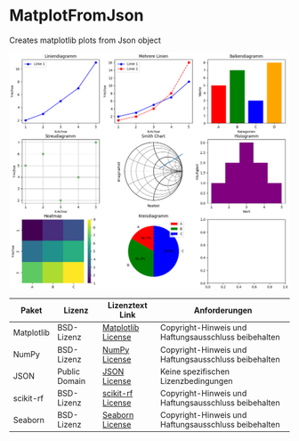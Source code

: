 # MatplotFromJson
Creates matplotlib plots from Json object

![output example](example.png)


| Paket       | Lizenz              | Lizenztext Link                                          | Anforderungen                                     |
|-------------|---------------------|----------------------------------------------------------|---------------------------------------------------|
| Matplotlib  | BSD-Lizenz           | [Matplotlib License](https://matplotlib.org/stable/users/license.html) | Copyright-Hinweis und Haftungsausschluss beibehalten |
| NumPy       | BSD-Lizenz           | [NumPy License](https://numpy.org/doc/stable/license.html) | Copyright-Hinweis und Haftungsausschluss beibehalten |
| JSON        | Public Domain        | [JSON License](https://www.json.org/license.html)       | Keine spezifischen Lizenzbedingungen            |
| scikit-rf   | BSD-Lizenz           | [scikit-rf License](https://scikit-rf.readthedocs.io/en/latest/license.html) | Copyright-Hinweis und Haftungsausschluss beibehalten |
| Seaborn     | BSD-Lizenz           | [Seaborn License](https://github.com/mwaskom/seaborn/tree/master/licences) | Copyright-Hinweis und Haftungsausschluss beibehalten |
